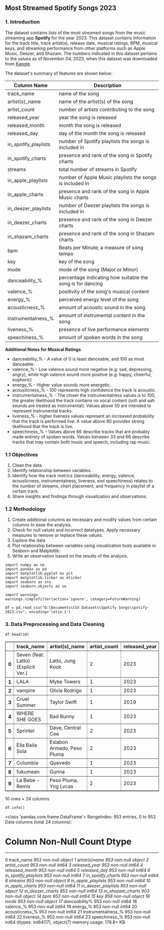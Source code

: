 ## **Most Streamed Spotify Songs 2023**

### **1. Introduction**

The dataset contains lists of the most streamed songs from the music streaming app **Spotify** for the year 2023. This dataset contains information for the track title, track artist(s), release date, musical ratings, BPM, musical keys, and streaming performance from other platforms such as Apple Music, Deezer, and Shazam. The numbers indicated in this dataset pertains to the values as of November 04, 2023, when this dataset was downloaded from [Kaggle](https://www.kaggle.com/datasets/nelgiriyewithana/top-spotify-songs-2023/data).

The dataset's summary of features are shown below:

Column Name | Description |
-----|-----|
track_name  |name of the song|
artist(s)_name |name of the artist(s) of the song|
artist_count |number of artists contributing to the song|
released_year   |year the song is released|
released_month  |month the song is released|
released_day    |day of the month the song is released|
in_spotify_playlists    |number of Spotify playlists the songs is included in|
in_spotify_charts   |presence and rank of the song in Spotify charts|
streams |total number of streams in Spotify|
in_apple_playlists    |number of Apple Music playlists the songs is included in|
in_apple_charts   |presence and rank of the song in Apple Music charts|
in_deezer_playlists    |number of Deezer playlists the songs is included in|
in_deezer_charts   |presence and rank of the song in Deezer charts|
in_shazam_charts   |presence and rank of the song in Shazam charts|
bpm |Beats per Minute, a measure of song tempo|
key |key of the song|
mode    |mode of the song (Major or Minor)|
danceability_%  |percentage indicating how suitable the song is for dancing|
valence_%   |positivity of the song's musical content|
energy_%    |perceived energy level of the song|
acousticness_%  |amount of acoustic sound in the song|
instrumentalness_%  |amount of instrumental content in the song|
liveness_%  |presence of live performance elements|
speechiness_%   |amount of spoken words in the song|



**Additional Notes for Musical Ratings**

- danceability_% - A value of 0 is least danceable, and 100 as most danceable.
- valence_% - Low valence sound more negative (e.g: sad, depressing, angry), while high valence sound more positive (e.g: happy, cheerful, euphoric)
- energy_% - Higher value sounds more energetic.
- acousticness_% - 100 represents high confidence the track is acoustic.
- instrumentalness_% - The closer the instrumentalness values is to 100, the greater likelihood the track contains no vocal content (ooh and aah sounds are treated as instrumental). Values above 50 are intended to represent instrumental tracks.
- liveness_% - higher liveness values represent an increased probability that the track is performed live. A value above 80 provides strong likelihood that the track is live.
- speechiness_% - Values above 66 describe tracks that are probably made entirely of spoken words. Values between 33 and 66 describe tracks that may contain both music and speech, including rap music.

### **1.1 Objectives**

1. Clean the data.
2. Identify relationship between variables.
3. Identify how the track metrics (danceability, energy, valence, acousticness, instrumentalness, liveness, and speechiness) relates to the number of streams, chart placement, and frequency in playlist of a certain track.
4. Share insights and findings through visualization and observations.

### **1.2 Methodology**

1. Create additional columns as necessary and modify values from certain columns to ease the analysis.
2. Check for null values and incorrect datatypes. Apply necessary measures to remove or replace these values.
3. Explore the data
4. Plot relationship between variables using visualization tools available in Seaborn and Matplotlib.
5. Write an observation based on the results of the analysis.
```
import numpy as np
import pandas as pd
import matplotlib.pyplot as plt
import matplotlib.ticker as mticker
import seaborn as sns
import seaborn.objects as so

import warnings
warnings.simplefilter(action='ignore', category=FutureWarning)
```
```
df = pd.read_csv("D:\Documents\CSV Datasets\Spotify Songs\spotify-2023.csv", encoding='latin-1')
```

### **3. Data Preprocessing and Data Cleaning**

```
df.head(10)
```
<table border="1" class="dataframe">
  <thead>
    <tr style="text-align: right;">
      <th></th>
      <th>track_name</th>
      <th>artist(s)_name</th>
      <th>artist_count</th>
      <th>released_year</th>
      <th>released_month</th>
      <th>released_day</th>
      <th>in_spotify_playlists</th>
      <th>in_spotify_charts</th>
      <th>streams</th>
      <th>in_apple_playlists</th>
      <th>...</th>
      <th>bpm</th>
      <th>key</th>
      <th>mode</th>
      <th>danceability_%</th>
      <th>valence_%</th>
      <th>energy_%</th>
      <th>acousticness_%</th>
      <th>instrumentalness_%</th>
      <th>liveness_%</th>
      <th>speechiness_%</th>
    </tr>
  </thead>
  <tbody>
    <tr>
      <th>0</th>
      <td>Seven (feat. Latto) (Explicit Ver.)</td>
      <td>Latto, Jung Kook</td>
      <td>2</td>
      <td>2023</td>
      <td>7</td>
      <td>14</td>
      <td>553</td>
      <td>147</td>
      <td>141381703</td>
      <td>43</td>
      <td>...</td>
      <td>125</td>
      <td>B</td>
      <td>Major</td>
      <td>80</td>
      <td>89</td>
      <td>83</td>
      <td>31</td>
      <td>0</td>
      <td>8</td>
      <td>4</td>
    </tr>
    <tr>
      <th>1</th>
      <td>LALA</td>
      <td>Myke Towers</td>
      <td>1</td>
      <td>2023</td>
      <td>3</td>
      <td>23</td>
      <td>1474</td>
      <td>48</td>
      <td>133716286</td>
      <td>48</td>
      <td>...</td>
      <td>92</td>
      <td>C#</td>
      <td>Major</td>
      <td>71</td>
      <td>61</td>
      <td>74</td>
      <td>7</td>
      <td>0</td>
      <td>10</td>
      <td>4</td>
    </tr>
    <tr>
      <th>2</th>
      <td>vampire</td>
      <td>Olivia Rodrigo</td>
      <td>1</td>
      <td>2023</td>
      <td>6</td>
      <td>30</td>
      <td>1397</td>
      <td>113</td>
      <td>140003974</td>
      <td>94</td>
      <td>...</td>
      <td>138</td>
      <td>F</td>
      <td>Major</td>
      <td>51</td>
      <td>32</td>
      <td>53</td>
      <td>17</td>
      <td>0</td>
      <td>31</td>
      <td>6</td>
    </tr>
    <tr>
      <th>3</th>
      <td>Cruel Summer</td>
      <td>Taylor Swift</td>
      <td>1</td>
      <td>2019</td>
      <td>8</td>
      <td>23</td>
      <td>7858</td>
      <td>100</td>
      <td>800840817</td>
      <td>116</td>
      <td>...</td>
      <td>170</td>
      <td>A</td>
      <td>Major</td>
      <td>55</td>
      <td>58</td>
      <td>72</td>
      <td>11</td>
      <td>0</td>
      <td>11</td>
      <td>15</td>
    </tr>
    <tr>
      <th>4</th>
      <td>WHERE SHE GOES</td>
      <td>Bad Bunny</td>
      <td>1</td>
      <td>2023</td>
      <td>5</td>
      <td>18</td>
      <td>3133</td>
      <td>50</td>
      <td>303236322</td>
      <td>84</td>
      <td>...</td>
      <td>144</td>
      <td>A</td>
      <td>Minor</td>
      <td>65</td>
      <td>23</td>
      <td>80</td>
      <td>14</td>
      <td>63</td>
      <td>11</td>
      <td>6</td>
    </tr>
    <tr>
      <th>5</th>
      <td>Sprinter</td>
      <td>Dave, Central Cee</td>
      <td>2</td>
      <td>2023</td>
      <td>6</td>
      <td>1</td>
      <td>2186</td>
      <td>91</td>
      <td>183706234</td>
      <td>67</td>
      <td>...</td>
      <td>141</td>
      <td>C#</td>
      <td>Major</td>
      <td>92</td>
      <td>66</td>
      <td>58</td>
      <td>19</td>
      <td>0</td>
      <td>8</td>
      <td>24</td>
    </tr>
    <tr>
      <th>6</th>
      <td>Ella Baila Sola</td>
      <td>Eslabon Armado, Peso Pluma</td>
      <td>2</td>
      <td>2023</td>
      <td>3</td>
      <td>16</td>
      <td>3090</td>
      <td>50</td>
      <td>725980112</td>
      <td>34</td>
      <td>...</td>
      <td>148</td>
      <td>F</td>
      <td>Minor</td>
      <td>67</td>
      <td>83</td>
      <td>76</td>
      <td>48</td>
      <td>0</td>
      <td>8</td>
      <td>3</td>
    </tr>
    <tr>
      <th>7</th>
      <td>Columbia</td>
      <td>Quevedo</td>
      <td>1</td>
      <td>2023</td>
      <td>7</td>
      <td>7</td>
      <td>714</td>
      <td>43</td>
      <td>58149378</td>
      <td>25</td>
      <td>...</td>
      <td>100</td>
      <td>F</td>
      <td>Major</td>
      <td>67</td>
      <td>26</td>
      <td>71</td>
      <td>37</td>
      <td>0</td>
      <td>11</td>
      <td>4</td>
    </tr>
    <tr>
      <th>8</th>
      <td>fukumean</td>
      <td>Gunna</td>
      <td>1</td>
      <td>2023</td>
      <td>5</td>
      <td>15</td>
      <td>1096</td>
      <td>83</td>
      <td>95217315</td>
      <td>60</td>
      <td>...</td>
      <td>130</td>
      <td>C#</td>
      <td>Minor</td>
      <td>85</td>
      <td>22</td>
      <td>62</td>
      <td>12</td>
      <td>0</td>
      <td>28</td>
      <td>9</td>
    </tr>
    <tr>
      <th>9</th>
      <td>La Bebe - Remix</td>
      <td>Peso Pluma, Yng Lvcas</td>
      <td>2</td>
      <td>2023</td>
      <td>3</td>
      <td>17</td>
      <td>2953</td>
      <td>44</td>
      <td>553634067</td>
      <td>49</td>
      <td>...</td>
      <td>170</td>
      <td>D</td>
      <td>Minor</td>
      <td>81</td>
      <td>56</td>
      <td>48</td>
      <td>21</td>
      <td>0</td>
      <td>8</td>
      <td>33</td>
    </tr>
  </tbody>
</table>
<p>10 rows × 24 columns</p>
</div>

```
df.info()
```
<class 'pandas.core.frame.DataFrame'>
RangeIndex: 953 entries, 0 to 952
Data columns (total 24 columns):
 #   Column                Non-Null Count  Dtype 
---  ------                --------------  ----- 
 0   track_name            953 non-null    object
 1   artist(s)_name        953 non-null    object
 2   artist_count          953 non-null    int64 
 3   released_year         953 non-null    int64 
 4   released_month        953 non-null    int64 
 5   released_day          953 non-null    int64 
 6   in_spotify_playlists  953 non-null    int64 
 7   in_spotify_charts     953 non-null    int64 
 8   streams               953 non-null    object
 9   in_apple_playlists    953 non-null    int64 
 10  in_apple_charts       953 non-null    int64 
 11  in_deezer_playlists   953 non-null    object
 12  in_deezer_charts      953 non-null    int64 
 13  in_shazam_charts      903 non-null    object
 14  bpm                   953 non-null    int64 
 15  key                   858 non-null    object
 16  mode                  953 non-null    object
 17  danceability_%        953 non-null    int64 
 18  valence_%             953 non-null    int64 
 19  energy_%              953 non-null    int64 
 20  acousticness_%        953 non-null    int64 
 21  instrumentalness_%    953 non-null    int64 
 22  liveness_%            953 non-null    int64 
 23  speechiness_%         953 non-null    int64 
dtypes: int64(17), object(7)
memory usage: 178.8+ KB

